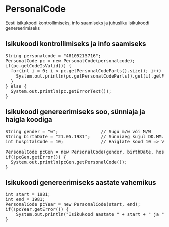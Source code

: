 # PersonalCode
Eesti isikukoodi kontrollimiseks, info saamiseks ja juhusliku isikukoodi genereerimiseks

<h2>Isikukoodi kontrollimiseks ja info saamiseks</h2>

<pre>
String personalcode = "48105215716";
PersonalCode pc = new PersonalCode(personalcode);
if(pc.getCodeIsValid()) {
  for(int i = 0; i < pc.getPersonalCodeParts().size(); i++) {
    System.out.println(pc.getPersonalCodeParts().get(i).getField() + " " + pc.getPersonalCodeParts().get(i).getResult());
  }
} else {
  System.out.println(pc.getErrorText());
}
</pre>

<h2>Isikukoodi genereerimiseks soo, sünniaja ja haigla koodiga</h2>

<pre>
String gender = "w";                // Sugu m/w või M/W
String birthDate = "21.05.1981";    // Sünniaeg kujul DD.MM.YYYY
int hospitalCode = 10;              // Haiglate kood 10 => Valga haigla. Number vahemikus 0 - 13 k.a. 13 => Välismaalane
        
PersonalCode pcGen = new PersonalCode(gender, birthDate, hospitalCode);
if(!pcGen.getError()) {
  System.out.println(pcGen.getPersonalCode());
}
</pre>

<h2>Isikukoodi genereerimiseks aastate vahemikus</h2>

<pre>
int start = 1981;
int end = 1981;
PersonalCode pcYear = new PersonalCode(start, end);
if(!pcYear.getError()) {
    System.out.println("Isikukood aastate " + start + " ja " + end + " vahel k.a. => " + pcYear.getPersonalCode());
}
</pre>

